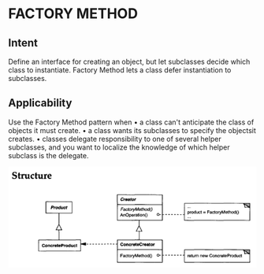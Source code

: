 # FACTORY METHOD
## Intent
Define an interface for creating an object, but let subclasses decide which class to
instantiate. Factory Method lets a class defer instantiation to subclasses.
## Applicability
Use the Factory Method pattern when
• a class can't anticipate the class of objects it must create.
• a class wants its subclasses to specify the objectsit creates.
• classes delegate responsibility to one of several helper subclasses, and you
want to localize the knowledge of which helper subclass is the delegate.

![alt text](image.png)